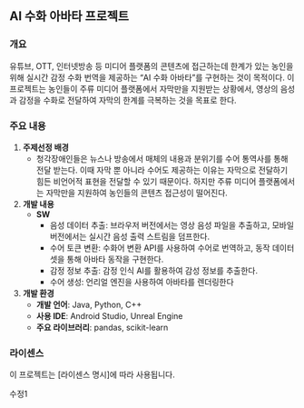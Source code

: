 ##  AI 수화 아바타 프로젝트

### 개요

유튜브, OTT, 인터넷방송 등 미디어 플랫폼의 콘텐츠에 접근하는데 한계가 있는 농인을 위해 실시간 감정 수화 번역을 제공하는 “AI 수화 아바타”를 구현하는 것이 목적이다.
이 프로젝트는 농인들이 주류 미디어 플랫폼에서 자막만을 지원받는 상황에서, 영상의 음성과 감정을 수화로 전달하여 자막의 한계를 극복하는 것을 목표로 한다.

### 주요 내용

1. **주제선정 배경**
    - 청각장애인들은 뉴스나 방송에서 매체의 내용과 분위기를 수어 통역사를 통해 전달 받는다. 이때 자막 뿐 아니라 수어도 제공하는 이유는 자막으로 전달하기 힘든 비언어적 표현을 전달할 수 있기 때문이다. 하지만 주류 미디어 플랫폼에서는 자막만을 지원하여 농인들의 콘텐츠 접근성이 떨어진다.
2. **개발 내용**
    - **SW**
        - 음성 데이터 추출: 브라우저 버전에서는 영상 음성 파일을 추출하고, 모바일 버전에서는 실시간 음성 출력 스트림을 덤프한다.
        - 수어 토큰 변환: 수화어 변환 API를 사용하여 수어로 번역하고, 동작 데이터셋을 통해 아바타 동작을 구현한다.
        - 감정 정보 추출: 감정 인식 AI를 활용하여 감성 정보를 추출한다.
        - 수어 생성: 언리얼 엔진을 사용하여 아바타를 렌더링한다
3. **개발 환경**
    - **개발 언어**: Java, Python, C++
    - **사용 IDE**: Android Studio, Unreal Engine
    - **주요 라이브러리**: pandas, scikit-learn


### 라이센스

이 프로젝트는 [라이센스 명시]에 따라 사용됩니다.

수정1
